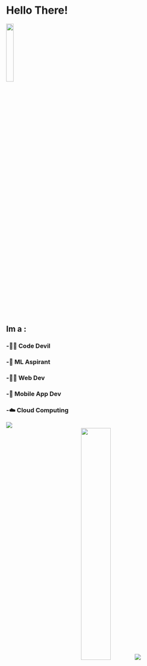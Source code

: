# Hello There!
<img src="https://media2.giphy.com/media/fPSxQDOJ7bGso/200.gif" width="20%">

## Im a :



### -🐱‍👤 Code Devil

### -🤖 ML Aspirant

### -👨‍💻 Web Dev
  
### -📱 Mobile App Dev

### -☁️ Cloud Computing
  
  
<img src="https://komarev.com/ghpvc/?username=AdheelAhmed-D3CD&color=f833ff">
<div align="center">
<img src="https://media.tenor.com/images/217f0468962e1c1703c8719aca1b6b0b/tenor.gif" width="40%"/> <img src="https://github-readme-stats.vercel.app/api?username=AdheelAhmed-D3CD&&count_private=true&show_icons=true&text_color=daf7dc&&theme=midnight-purple">
</div>





